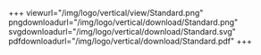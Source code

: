 +++
viewurl="/img/logo/vertical/view/Standard.png"
pngdownloadurl="/img/logo/vertical/download/Standard.png"
svgdownloadurl="/img/logo/vertical/download/Standard.svg"
pdfdownloadurl="/img/logo/vertical/download/Standard.pdf"
+++